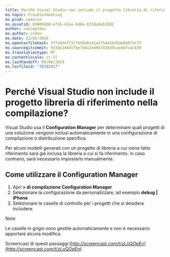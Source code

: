 ```yaml
---
title: Perché Visual Studio non include il progetto libreria di riferimento nella compilazione?
ms.topic: troubleshooting
ms.prod: xamarin
ms.assetid: b9009db8-e716-43aa-b40e-6f28a8eb1b82
author: conceptdev
ms.author: crdun
ms.date: 12/02/2016
ms.openlocfilehash: 37fa93ef7377456d61d1a5f5de56d5de6b0f3c7f
ms.sourcegitcommit: 933de144d1fbe7d412e49b743839cae4bfcac439
ms.translationtype: MT
ms.contentlocale: it-IT
ms.lasthandoff: 09/04/2019
ms.locfileid: "70282917"
---
```

# <a name="why-doesnt-visual-studio-include-my-referenced-library-project-in-my-build"></a>Perché Visual Studio non include il progetto libreria di riferimento nella compilazione?

Visual Studio usa il **Configuration Manager** per determinare quali progetti di una soluzione vengono inclusi automaticamente in una configurazione di compilazione o distribuzione specifica.

Per alcuni modelli generati con un progetto di libreria a cui viene fatto riferimento sarà già inclusa la libreria a cui si fa riferimento. in caso contrario, sarà necessario impostarlo manualmente.

## <a name="how-to-use-the-configuration-manager"></a>Come utilizzare il Configuration Manager

1. Apri **> di compilazione Configuration Manager**
2. Selezionare la configurazione da personalizzare, ad esempio **debug | iPhone**
3. Selezionare le caselle di controllo per i progetti che si desidera includere.

> [!NOTE]
> Le caselle in grigio sono gestite automaticamente e non è necessario apportare alcuna modifica.

Screencast di questi passaggi:[http://screencast.com/t/zLoQOpEn](http://screencast.com/t/zLoQOpEn)
